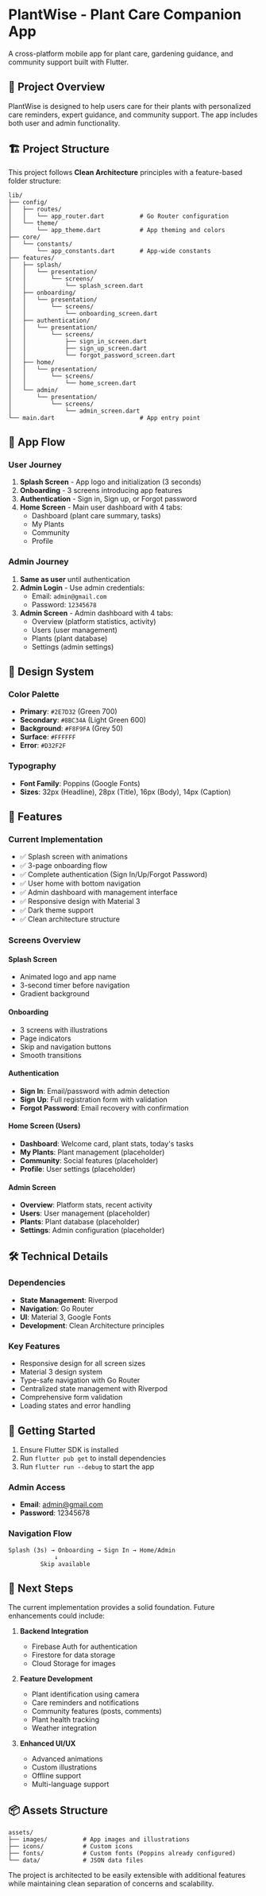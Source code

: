 # PlantWise - Plant Care Companion App

A cross-platform mobile app for plant care, gardening guidance, and community support built with Flutter.

## 🌱 Project Overview

PlantWise is designed to help users care for their plants with personalized care reminders, expert guidance, and community support. The app includes both user and admin functionality.

## 🏗️ Project Structure

This project follows **Clean Architecture** principles with a feature-based folder structure:

```
lib/
├── config/
│   ├── routes/
│   │   └── app_router.dart          # Go Router configuration
│   └── theme/
│       └── app_theme.dart           # App theming and colors
├── core/
│   └── constants/
│       └── app_constants.dart       # App-wide constants
├── features/
│   ├── splash/
│   │   └── presentation/
│   │       └── screens/
│   │           └── splash_screen.dart
│   ├── onboarding/
│   │   └── presentation/
│   │       └── screens/
│   │           └── onboarding_screen.dart
│   ├── authentication/
│   │   └── presentation/
│   │       └── screens/
│   │           ├── sign_in_screen.dart
│   │           ├── sign_up_screen.dart
│   │           └── forgot_password_screen.dart
│   ├── home/
│   │   └── presentation/
│   │       └── screens/
│   │           └── home_screen.dart
│   └── admin/
│       └── presentation/
│           └── screens/
│               └── admin_screen.dart
└── main.dart                        # App entry point
```

## 🚀 App Flow

### User Journey
1. **Splash Screen** - App logo and initialization (3 seconds)
2. **Onboarding** - 3 screens introducing app features
3. **Authentication** - Sign in, Sign up, or Forgot password
4. **Home Screen** - Main user dashboard with 4 tabs:
   - Dashboard (plant care summary, tasks)
   - My Plants
   - Community
   - Profile

### Admin Journey
1. **Same as user** until authentication
2. **Admin Login** - Use admin credentials:
   - Email: `admin@gmail.com`
   - Password: `12345678`
3. **Admin Screen** - Admin dashboard with 4 tabs:
   - Overview (platform statistics, activity)
   - Users (user management)
   - Plants (plant database)
   - Settings (admin settings)

## 🎨 Design System

### Color Palette
- **Primary**: `#2E7D32` (Green 700)
- **Secondary**: `#8BC34A` (Light Green 600)
- **Background**: `#F8F9FA` (Grey 50)
- **Surface**: `#FFFFFF`
- **Error**: `#D32F2F`

### Typography
- **Font Family**: Poppins (Google Fonts)
- **Sizes**: 32px (Headline), 28px (Title), 16px (Body), 14px (Caption)

## 📱 Features

### Current Implementation
- ✅ Splash screen with animations
- ✅ 3-page onboarding flow
- ✅ Complete authentication (Sign In/Up/Forgot Password)
- ✅ User home with bottom navigation
- ✅ Admin dashboard with management interface
- ✅ Responsive design with Material 3
- ✅ Dark theme support
- ✅ Clean architecture structure

### Screens Overview

#### Splash Screen
- Animated logo and app name
- 3-second timer before navigation
- Gradient background

#### Onboarding
- 3 screens with illustrations
- Page indicators
- Skip and navigation buttons
- Smooth transitions

#### Authentication
- **Sign In**: Email/password with admin detection
- **Sign Up**: Full registration form with validation
- **Forgot Password**: Email recovery with confirmation

#### Home Screen (Users)
- **Dashboard**: Welcome card, plant stats, today's tasks
- **My Plants**: Plant management (placeholder)
- **Community**: Social features (placeholder)
- **Profile**: User settings (placeholder)

#### Admin Screen
- **Overview**: Platform stats, recent activity
- **Users**: User management (placeholder)
- **Plants**: Plant database (placeholder)
- **Settings**: Admin configuration (placeholder)

## 🛠️ Technical Details

### Dependencies
- **State Management**: Riverpod
- **Navigation**: Go Router
- **UI**: Material 3, Google Fonts
- **Development**: Clean Architecture principles

### Key Features
- Responsive design for all screen sizes
- Material 3 design system
- Type-safe navigation with Go Router
- Centralized state management with Riverpod
- Comprehensive form validation
- Loading states and error handling

## 🚦 Getting Started

1. Ensure Flutter SDK is installed
2. Run `flutter pub get` to install dependencies
3. Run `flutter run --debug` to start the app

### Admin Access
- **Email**: admin@gmail.com
- **Password**: 12345678

### Navigation Flow
```
Splash (3s) → Onboarding → Sign In → Home/Admin
             ↓
         Skip available
```

## 🎯 Next Steps

The current implementation provides a solid foundation. Future enhancements could include:

1. **Backend Integration**
   - Firebase Auth for authentication
   - Firestore for data storage
   - Cloud Storage for images

2. **Feature Development**
   - Plant identification using camera
   - Care reminders and notifications
   - Community features (posts, comments)
   - Plant health tracking
   - Weather integration

3. **Enhanced UI/UX**
   - Advanced animations
   - Custom illustrations
   - Offline support
   - Multi-language support

## 📦 Assets Structure

```
assets/
├── images/          # App images and illustrations
├── icons/           # Custom icons
├── fonts/           # Custom fonts (Poppins already configured)
└── data/            # JSON data files
```

The project is architected to be easily extensible with additional features while maintaining clean separation of concerns and scalability.
